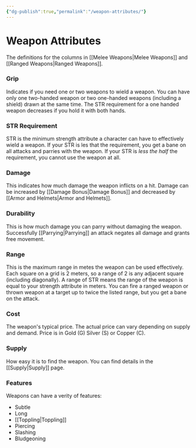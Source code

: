 ```yaml
---
{"dg-publish":true,"permalink":"/weapon-attributes/"}
---
```


# Weapon Attributes
The definitions for the columns in [[Melee Weapons\|Melee Weapons]] and [[Ranged Weapons\|Ranged Weapons]].

### Grip
Indicates if you need one or two weapons to wield a weapon. You can have only one two-handed weapon or two one-handed weapons (including a shield) drawn at the same time. The STR requirement for a one handed weapon decreases if you hold it with both hands.

### STR Requirement
STR is the minimum strength attribute a character can have to effectively wield a weapon. If your STR is les that the requirement, you get a bane on all attacks and parries with the weapon. If your STR is *less the half* the requirement, you cannot use the weapon at all.

### Damage
This indicates how much damage the weapon inflicts on a hit. Damage can be increased by [[Damage Bonus\|Damage Bonus]] and decreased by [[Armor and Helmets\|Armor and Helmets]].

### Durability
This is how much damage you can parry without damaging the weapon. Successfully [[Parrying\|Parrying]] an attack negates all damage and grants free movement.

### Range
This is the maximum range in metes the weapon can be used effectively. Each square on a grid is 2 meters, so a range of 2 is any adjacent square (including diagonally). A range of STR means the range of the weapon is equal to your strength attribute in meters. You can fire a ranged weapon or thrown weapon at a target up to twice the listed range, but you get a bane on the attack.

### Cost
The weapon's typical price. The actual price can vary depending on supply and demand. Price is in Gold (G) Silver (S) or Copper (C).

### Supply
How easy it is to find the weapon. You can find details in the [[Supply\|Supply]] page.

### Features
Weapons can have a verity of features:
- Subtle
- Long
- [[Toppling\|Toppling]]
- Piercing
- Slashing
- Bludgeoning